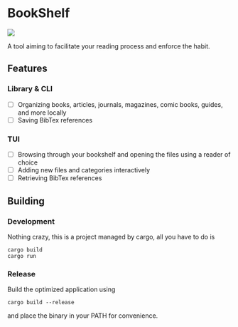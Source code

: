 # BookShelf
[![](https://tokei.rs/b1/github/XAMPPRocky/tokei)](https://github.com/kirusfg/bookshelf)

A tool aiming to facilitate your reading process and enforce the habit.

## Features
### Library & CLI
- [ ] Organizing books, articles, journals, magazines, comic books, guides, and more locally
- [ ] Saving BibTex references

### TUI
- [ ] Browsing through your bookshelf and opening the files using a reader of choice
- [ ] Adding new files and categories interactively
- [ ] Retrieving BibTex references

## Building
### Development
Nothing crazy, this is a project managed by cargo, all you have to do is
```
cargo build
cargo run
```

### Release
Build the optimized application using
```
cargo build --release
```
and place the binary in your PATH for convenience.

